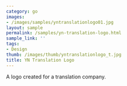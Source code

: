 ```yaml
---
category: go
images:
- /images/samples/yntranslationlogo01.jpg
layout: sample
permalink: /samples/yn-translation-logo.html
sample_link: ''
tags:
- Design
thumb: /images/thumb/yntranslationlogo_t.jpg
title: YN Translation Logo
---
```

A logo created for a translation company.